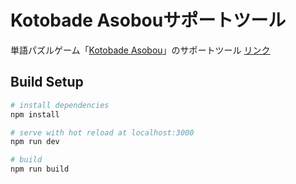 # Kotobade Asobouサポートツール

単語パズルゲーム「[Kotobade Asobou](https://taximanli.github.io/kotobade-asobou/)」のサポートツール [リンク](https://kotoba.kedama.info/)

## Build Setup
``` bash
# install dependencies
npm install

# serve with hot reload at localhost:3000
npm run dev

# build
npm run build
```
